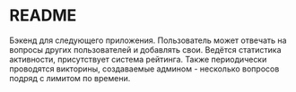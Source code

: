 # README

Бэкенд для следующего приложения. Пользователь может отвечать на вопросы других пользователей и добавлять свои. Ведётся статистика активности, присутствует система рейтинга. Также периодически проводятся викторины, создаваемые админом - несколько вопросов подряд с лимитом по времени.
